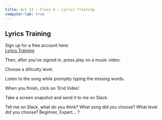 ```yaml
---
title: Act II — Class 4 — Lyrics Training
computer-lab: true
---
```



## Lyrics Training

Sign up for a free account here:  
[Lyrics Training](http://lyng.me/HofqYNAhfo?ibw!mister.argote)

Then, after you've signed in, press play on a music video.

Choose a dificulty level.

Listen to the song while promptly typing the missing words.

When you finish, click on 'End Video'.

Take a screen snapshot and send it to me on Slack.

Tell me on Slack, what do you think? What song did you choose? What level did you choose? Beginner, Expert... ?




